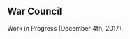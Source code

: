 <html>
    <body>
        <div id="projects_content">
            <h2>War Council</h2>
            <p id="textContent">
Work in Progress (December 4th, 2017).
            </p>
        </div>
    </body>
</html>